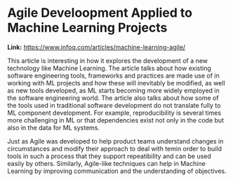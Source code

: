 # Agile Develoopment Applied to Machine Learning Projects
**Link:** https://www.infoq.com/articles/machine-learning-agile/

This article is interesting in how it explores the development of a new technology like Machine Learning. The article talks about how existing software engineering tools, frameworks and practices are made use of in working with ML projects and how these will inevitably be modified, as well as new tools developed, as ML starts becoming more widely employed in the software engineering world. The article also talks about how some of the tools used in traditional software development do not translate fully to ML component development. For example, reproducibility is several times more challenging in ML or that dependencies exist not only in the code but also in the data for ML systems.

Just as Agile was developed to help product teams understand changes in circumstances and modify their approach to deal with temin order to build tools in such a process that they support repeatibility and can be used easily by others. Similarly, Agile-like techniques can help in Machine Learning by improving communication and the understanding of objectives.